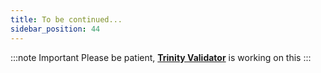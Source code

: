```yaml
---
title: To be continued...
sidebar_position: 44
---
```


:::note Important
Please be patient, [**Trinity Validator**](https://trinityvalidator.com) is working on this
:::